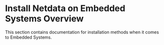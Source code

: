 # Install Netdata on Embedded Systems Overview

This section contains documentation for installation methods when it comes to Embedded Systems.